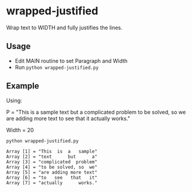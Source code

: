 # wrapped-justified
Wrap text to WIDTH and fully justifies the lines. 

## Usage
- Edit MAIN routine to set Paragraph and Width
- Run ```python wrapped-justified.py```

## Example
Using:

P = "This is a sample text but a complicated problem to be solved, so we are adding more text to see that it actually works."

Width = 20

```
python wrapped-justified.py
 
Array [1] = "This  is  a   sample"
Array [2] = "text      but      a"
Array [3] = "complicated  problem"
Array [4] = "to be solved, so  we"
Array [5] = "are adding more text"
Array [6] = "to   see   that   it"
Array [7] = "actually      works."
```
